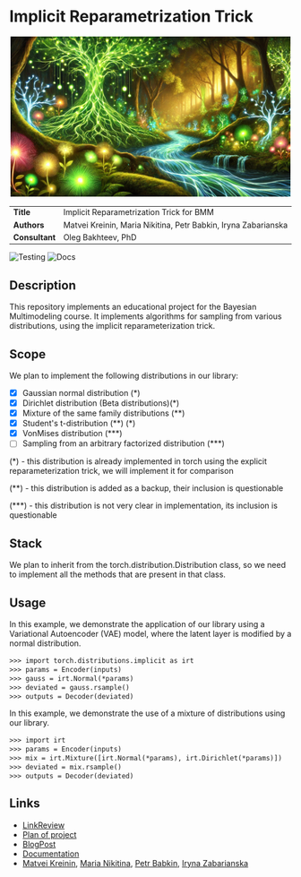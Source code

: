 # Implicit Reparametrization Trick

<div align="center">  
    <img src="images/implicit.webp" width="500px" />
</div>


<table>
    <tr>
        <td align="left"> <b> Title </b> </td>
        <td> Implicit Reparametrization Trick for BMM </td>
    </tr>
    <tr>
        <td align="left"> <b> Authors </b> </td>
        <td> Matvei Kreinin, Maria Nikitina, Petr Babkin, Iryna Zabarianska </td>
    </tr>
    <tr>
        <td align="left"> <b> Consultant </b> </td>
        <td> Oleg Bakhteev, PhD </td>
    </tr>
</table>


![Testing](https://github.com/intsystems/implicit-reparameterization-trick/actions/workflows/testing.yml/badge.svg)
![Docs](https://github.com/intsystems/implicit-reparameterization-trick/actions/workflows/docs.yml/badge.svg)


## Description

This repository implements an educational project for the Bayesian Multimodeling course. It implements algorithms for sampling from various distributions, using the implicit reparameterization trick.

## Scope
We plan to implement the following distributions in our library:
- [x] Gaussian normal distribution (*)
- [x] Dirichlet distribution (Beta distributions)(\*)
- [x] Mixture of the same family distributions (**)
- [x] Student's t-distribution (**) (\*)
- [x] VonMises distribution (***)
- [ ] Sampling from an arbitrary factorized distribution (***)

(\*) - this distribution is already implemented in torch using the explicit reparameterization trick, we will implement it for comparison

(\*\*) - this distribution is added as a backup, their inclusion is questionable

(\*\*\*) - this distribution is not very clear in implementation, its inclusion is questionable

## Stack

We plan to inherit from the torch.distribution.Distribution class, so we need to implement all the methods that are present in that class.

##  Usage
In this example, we demonstrate the application of our library using a Variational Autoencoder (VAE) model, where the latent layer is modified by a normal distribution.
```
>>> import torch.distributions.implicit as irt
>>> params = Encoder(inputs)
>>> gauss = irt.Normal(*params)
>>> deviated = gauss.rsample()
>>> outputs = Decoder(deviated)
```
In this example, we demonstrate the use of a mixture of distributions using our library.
```
>>> import irt
>>> params = Encoder(inputs)
>>> mix = irt.Mixture([irt.Normal(*params), irt.Dirichlet(*params)])
>>> deviated = mix.rsample()
>>> outputs = Decoder(deviated)
```

## Links
- [LinkReview](https://github.com/intsystems/implitic-reparametrization-trick/blob/main/linkreview.md)
- [Plan of project](https://github.com/intsystems/implitic-reparametrization-trick/blob/main/planning.md)
- [BlogPost](blogpost/Blog_post_sketch.pdf)
- [Documentation](https://intsystems.github.io/implicit-reparameterization-trick/)
- [Matvei Kreinin](https://github.com/kreininmv), [Maria Nikitina](https://github.com/NikitinaMaria), [Petr Babkin](https://github.com/petr-parker), [Iryna Zabarianska](https://github.com/Akshiira)


